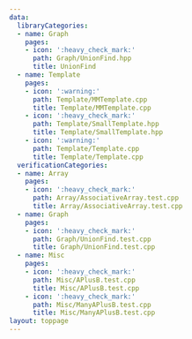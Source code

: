 ```yaml
---
data:
  libraryCategories:
  - name: Graph
    pages:
    - icon: ':heavy_check_mark:'
      path: Graph/UnionFind.hpp
      title: UnionFind
  - name: Template
    pages:
    - icon: ':warning:'
      path: Template/MMTemplate.cpp
      title: Template/MMTemplate.cpp
    - icon: ':heavy_check_mark:'
      path: Template/SmallTemplate.hpp
      title: Template/SmallTemplate.hpp
    - icon: ':warning:'
      path: Template/Template.cpp
      title: Template/Template.cpp
  verificationCategories:
  - name: Array
    pages:
    - icon: ':heavy_check_mark:'
      path: Array/AssociativeArray.test.cpp
      title: Array/AssociativeArray.test.cpp
  - name: Graph
    pages:
    - icon: ':heavy_check_mark:'
      path: Graph/UnionFind.test.cpp
      title: Graph/UnionFind.test.cpp
  - name: Misc
    pages:
    - icon: ':heavy_check_mark:'
      path: Misc/APlusB.test.cpp
      title: Misc/APlusB.test.cpp
    - icon: ':heavy_check_mark:'
      path: Misc/ManyAPlusB.test.cpp
      title: Misc/ManyAPlusB.test.cpp
layout: toppage
---
```

